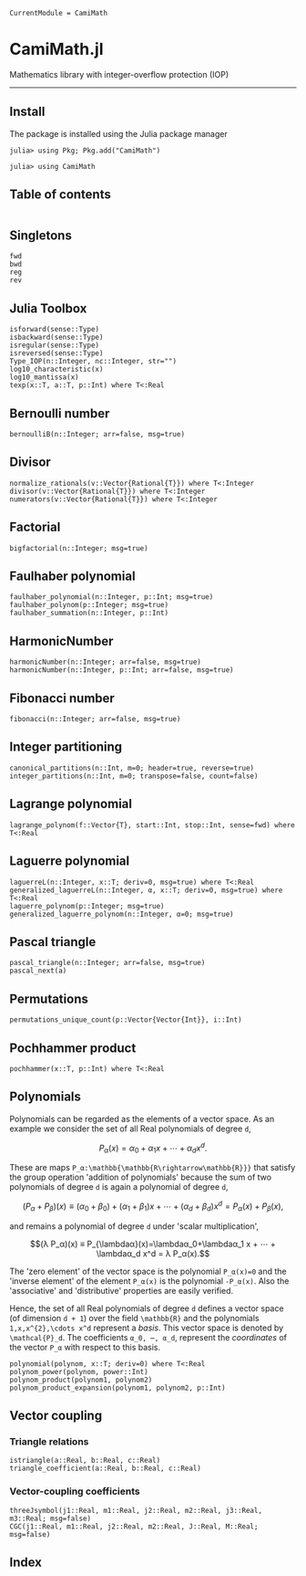 ```@meta
CurrentModule = CamiMath
```

# CamiMath.jl

Mathematics library with integer-overflow protection (IOP)

---

## Install

The package is installed using the Julia package manager

```
julia> using Pkg; Pkg.add("CamiMath")

julia> using CamiMath
```

## Table of contents

```@contents
```

## Singletons

```@docs
fwd
bwd
reg
rev
```

## Julia Toolbox

```@docs
isforward(sense::Type)
isbackward(sense::Type)
isregular(sense::Type)
isreversed(sense::Type)
Type_IOP(n::Integer, nc::Integer, str="")
log10_characteristic(x)
log10_mantissa(x)
texp(x::T, a::T, p::Int) where T<:Real
```

## Bernoulli number

```@docs
bernoulliB(n::Integer; arr=false, msg=true)
```

## Divisor

```@docs
normalize_rationals(v::Vector{Rational{T}}) where T<:Integer
divisor(v::Vector{Rational{T}}) where T<:Integer
numerators(v::Vector{Rational{T}}) where T<:Integer
```

## Factorial

```@docs
bigfactorial(n::Integer; msg=true)
```

## Faulhaber polynomial

```@docs
faulhaber_polynomial(n::Integer, p::Int; msg=true)
faulhaber_polynom(p::Integer; msg=true)
faulhaber_summation(n::Integer, p::Int)
```

## HarmonicNumber

```@docs
harmonicNumber(n::Integer; arr=false, msg=true)
harmonicNumber(n::Integer, p::Int; arr=false, msg=true)
```

## Fibonacci number

```@docs
fibonacci(n::Integer; arr=false, msg=true)
```

## Integer partitioning

```@docs
canonical_partitions(n::Int, m=0; header=true, reverse=true)
integer_partitions(n::Int, m=0; transpose=false, count=false)
```

## Lagrange polynomial

```@docs
lagrange_polynom(f::Vector{T}, start::Int, stop::Int, sense=fwd) where T<:Real
```

## Laguerre polynomial

```@docs
laguerreL(n::Integer, x::T; deriv=0, msg=true) where T<:Real
generalized_laguerreL(n::Integer, α, x::T; deriv=0, msg=true) where T<:Real
laguerre_polynom(p::Integer; msg=true)
generalized_laguerre_polynom(n::Integer, α=0; msg=true)
```

## Pascal triangle

```@docs
pascal_triangle(n::Integer; arr=false, msg=true)
pascal_next(a)
```

## Permutations

```@docs
permutations_unique_count(p::Vector{Vector{Int}}, i::Int)
```

## Pochhammer product

```@docs
pochhammer(x::T, p::Int) where T<:Real
```

## Polynomials

Polynomials can be regarded as the elements of a vector space. As an example 
we consider the set of all Real polynomials of degree ``d``,
```math
P_α(x) = α_0 + α_1 x + ⋯ + α_d x^d.
```
These are maps ``P_α:\mathbb{\mathbb{R\rightarrow\mathbb{R}}}`` that 
satisfy the group operation 'addition of polynomials' because the sum of two 
polynomials of degree ``d`` is again a polynomial of degree ``d``,
```math
(P_α + P_β)(x) ≡ (α_0 + β_{0})+(α_1 + β_1)x + ⋯ + (α_d + β_d) x^d = P_α(x) + P_β(x),
```
and remains a polynomial of degree ``d`` under 'scalar multiplication',
```math
(λ P_α)(x) ≡ P_{\lambdaα}(x)=\lambdaα_0+\lambdaα_1 x + ⋯ + \lambdaα_d x^d = λ P_α(x).
```
The 'zero element' of the vector space is the polynomial ``P_α(x)=0`` and the 'inverse 
element' of the element ``P_α(x)`` is the polynomial ``-P_α(x)``. Also the 'associative' 
and 'distributive' properties are easily verified. 

Hence, the set of all Real polynomials of degree ``d`` defines  a vector space (of 
dimension ``d + 1``) over the field ``\mathbb{R}`` and the polynomials 
``1,x,x^{2},\cdots x^d`` represent a *basis*. This vector space is denoted by 
``\mathcal{P}_d``. The coefficients ``α_0, ⋯, α_d``,
represent the *coordinates* of the vector ``P_α`` with respect to this basis.

```@docs
polynomial(polynom, x::T; deriv=0) where T<:Real
polynom_power(polynom, power::Int)
polynom_product(polynom1, polynom2)
polynom_product_expansion(polynom1, polynom2, p::Int)
```

## Vector coupling

### Triangle relations

```@docs
istriangle(a::Real, b::Real, c::Real)
triangle_coefficient(a::Real, b::Real, c::Real)
```
### Vector-coupling coefficients

```@docs
threeJsymbol(j1::Real, m1::Real, j2::Real, m2::Real, j3::Real, m3::Real; msg=false)
CGC(j1::Real, m1::Real, j2::Real, m2::Real, J::Real, M::Real; msg=false)
```

## Index

```@index
```